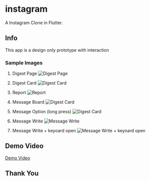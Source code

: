 # instagram

A Instagram Clone in Flutter.

## Info
This app is a design only prototype with interaction

### Sample Images

1. Digest Page
    ![Digest Page](samples/digest_page.jpg)

2. Digest Card
    ![Digest Card](samples/digest_card_options.jpg)

3. Report
![Report](samples/report.jpg)

4. Message Board
    ![Digest Card](samples/message_board.jpg)

5. Message Option (long press)
    ![Digest Card](samples/message_options.jpg)

6. Message Write
    ![Message Write](samples/write_message.jpg)

7. Message Write + keyoard open
    ![Message Write + keyoard open](samples/open_keyboard_message.jpg)


## Demo Video

[Demo Video](https://samples/demo_video.mp4)

## Thank You

